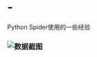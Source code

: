 # -
Python Spider使用的一些经验

### ![数据截图](https://github.com/CarryChang/-/blob/master/%E8%B1%86%E7%93%A3%E5%BD%B1%E8%AF%84%E9%87%87%E9%9B%86/%E6%95%B0%E6%8D%AE%E6%88%AA%E5%9B%BE/%E6%95%B0%E6%8D%AE%E6%88%AA%E5%9B%BE.png)
